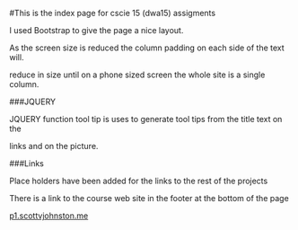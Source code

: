 #This is the index page for cscie 15 (dwa15) assigments

I used Bootstrap to give the page a nice layout.

As the screen size is reduced the column padding on each side of the text will.

reduce in size until on a phone sized screen the whole site is a single column.

###JQUERY

JQUERY function tool tip is uses to generate tool tips from the title text on the

links and on the picture.

###Links

Place holders have been added for the links to the rest of the projects

There is a link to the course web site in the footer at the bottom of the page

[p1.scottvjohnston.me](www.scottvjohnston.me/p1)
